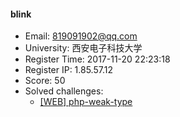 #### blink  

* Email: 819091902@qq.com  
* University: 西安电子科技大学  
* Register Time: 2017-11-20 22:23:18  
* Register IP: 1.85.57.12  
* Score: 50  
* Solved challenges: 
  * [[WEB] php-weak-type](https://github.com/SniperOJ/Challenges/blob/master/WEB/php-weak-type.json)  
